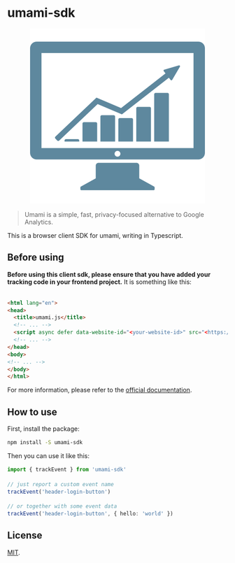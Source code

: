 # umami-sdk

<p align="center">
  <img src="./public/logo.svg" alt="logo">
</p>

> Umami is a simple, fast, privacy-focused alternative to Google Analytics.

This is a browser client SDK for umami, writing in Typescript.

## Before using

**Before using this client sdk, please ensure that you have added your tracking code in your frontend project.** It is something like this:

```html

<html lang="en">
<head>
  <title>umami.js</title>
  <!-- ... -->
  <script async defer data-website-id="<your-website-id>" src="<https://your-website.com>/umami.js"></script>
  <!-- ... -->
</head>
<body>
<!-- ... -->
</body>
</html>
```

For more information, please refer to the [official documentation](https://umami.is/docs).

## How to use

First, install the package:

```bash
npm install -S umami-sdk
```

Then you can use it like this:

```typescript
import { trackEvent } from 'umami-sdk'

// just report a custom event name
trackEvent('header-login-button')

// or together with some event data
trackEvent('header-login-button', { hello: 'world' })
```

## License

[MIT](./LICENSE).
